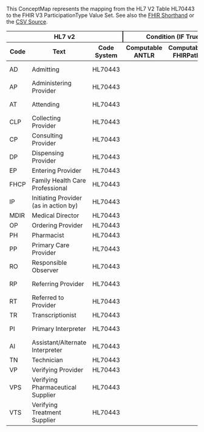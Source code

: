 
This ConceptMap represents the mapping from the HL7 V2 Table HL70443 to the FHIR V3 ParticipationType Value Set. See also the <a href='https://github.com/HL7/v2-to-fhir/blob/master/tank/Table HL70443 to V3 ParticipationType.fsh'>FHIR Shorthand</a> or the <a href='https://github.com/HL7/v2-to-fhir/blob/master/mappings/codesystems/HL7 Concept Map_ Role - Sheet1.csv'>CSV Source</a>.
<table class='grid'><thead>
<tr><th colspan='3' style='border-right: 2px solid black;'>HL7 v2</th><th colspan='3' style='border-right: 2px solid black;'>Condition (IF True, args)</th><th colspan='4'>HL7 FHIR</th><th>Comments</th></tr>
<tr><th>Code</th><th>Text</th><th>Code System</th><th>Computable ANTLR</th><th>Computable FHIRPath</th><th>Narrative</th><th>Code</th><th>&#xA0;</th><th>Display</th><th>Code System</th><th>&#xA0;</th></tr></thead>
<tbody>
<tr><td>AD</td><td>Admitting</td><td style='border-right: 2px'>HL70443</td><td></td><td></td><td style='border-right: 2px'></td><td>ADM</td><td></td><td>admitter</td><td>http://terminology.hl7.org/CodeSystem/v3-ParticipationType</td><td></td></tr>
<tr><td>AP</td><td>Administering Provider</td><td style='border-right: 2px'>HL70443</td><td></td><td></td><td style='border-right: 2px'></td><td></td><td></td><td></td><td></td><td></td></tr>
<tr><td>AT</td><td>Attending</td><td style='border-right: 2px'>HL70443</td><td></td><td></td><td style='border-right: 2px'></td><td>ATND</td><td></td><td>attender</td><td>http://terminology.hl7.org/CodeSystem/v3-ParticipationType</td><td></td></tr>
<tr><td>CLP</td><td>Collecting Provider</td><td style='border-right: 2px'>HL70443</td><td></td><td></td><td style='border-right: 2px'></td><td></td><td></td><td></td><td></td><td></td></tr>
<tr><td>CP</td><td>Consulting Provider</td><td style='border-right: 2px'>HL70443</td><td></td><td></td><td style='border-right: 2px'></td><td>CON</td><td></td><td>consultant</td><td>http://terminology.hl7.org/CodeSystem/v3-ParticipationType</td><td></td></tr>
<tr><td>DP</td><td>Dispensing Provider</td><td style='border-right: 2px'>HL70443</td><td></td><td></td><td style='border-right: 2px'></td><td></td><td></td><td></td><td></td><td></td></tr>
<tr><td>EP</td><td>Entering Provider</td><td style='border-right: 2px'>HL70443</td><td></td><td></td><td style='border-right: 2px'></td><td></td><td></td><td></td><td></td><td></td></tr>
<tr><td>FHCP</td><td>Family Health Care Professional</td><td style='border-right: 2px'>HL70443</td><td></td><td></td><td style='border-right: 2px'></td><td></td><td></td><td></td><td></td><td></td></tr>
<tr><td>IP</td><td>Initiating Provider (as in action by)</td><td style='border-right: 2px'>HL70443</td><td></td><td></td><td style='border-right: 2px'></td><td></td><td></td><td></td><td></td><td></td></tr>
<tr><td>MDIR</td><td>Medical Director</td><td style='border-right: 2px'>HL70443</td><td></td><td></td><td style='border-right: 2px'></td><td></td><td></td><td></td><td></td><td></td></tr>
<tr><td>OP</td><td>Ordering Provider</td><td style='border-right: 2px'>HL70443</td><td></td><td></td><td style='border-right: 2px'></td><td></td><td></td><td></td><td></td><td></td></tr>
<tr><td>PH</td><td>Pharmacist </td><td style='border-right: 2px'>HL70443</td><td></td><td></td><td style='border-right: 2px'></td><td></td><td></td><td></td><td></td><td></td></tr>
<tr><td>PP</td><td>Primary Care Provider</td><td style='border-right: 2px'>HL70443</td><td></td><td></td><td style='border-right: 2px'></td><td></td><td></td><td></td><td></td><td></td></tr>
<tr><td>RO</td><td>Responsible Observer</td><td style='border-right: 2px'>HL70443</td><td></td><td></td><td style='border-right: 2px'></td><td></td><td></td><td></td><td></td><td></td></tr>
<tr><td>RP</td><td>Referring Provider</td><td style='border-right: 2px'>HL70443</td><td></td><td></td><td style='border-right: 2px'></td><td>REF</td><td></td><td>referrer</td><td>http://terminology.hl7.org/CodeSystem/v3-ParticipationType</td><td></td></tr>
<tr><td>RT</td><td>Referred to Provider</td><td style='border-right: 2px'>HL70443</td><td></td><td></td><td style='border-right: 2px'></td><td></td><td></td><td></td><td></td><td></td></tr>
<tr><td>TR</td><td>Transcriptionist</td><td style='border-right: 2px'>HL70443</td><td></td><td></td><td style='border-right: 2px'></td><td></td><td></td><td></td><td></td><td></td></tr>
<tr><td>PI</td><td>Primary Interpreter</td><td style='border-right: 2px'>HL70443</td><td></td><td></td><td style='border-right: 2px'></td><td>translator</td><td></td><td>Translator</td><td>http://terminology.hl7.org/CodeSystem/participant-type</td><td></td></tr>
<tr><td>AI</td><td>Assistant/Alternate Interpreter</td><td style='border-right: 2px'>HL70443</td><td></td><td></td><td style='border-right: 2px'></td><td></td><td></td><td></td><td></td><td></td></tr>
<tr><td>TN</td><td>Technician</td><td style='border-right: 2px'>HL70443</td><td></td><td></td><td style='border-right: 2px'></td><td></td><td></td><td></td><td></td><td></td></tr>
<tr><td>VP</td><td>Verifying Provider</td><td style='border-right: 2px'>HL70443</td><td></td><td></td><td style='border-right: 2px'></td><td></td><td></td><td></td><td></td><td></td></tr>
<tr><td>VPS</td><td>Verifying Pharmaceutical Supplier</td><td style='border-right: 2px'>HL70443</td><td></td><td></td><td style='border-right: 2px'></td><td></td><td></td><td></td><td></td><td></td></tr>
<tr><td>VTS</td><td>Verifying Treatment Supplier</td><td style='border-right: 2px'>HL70443</td><td></td><td></td><td style='border-right: 2px'></td><td></td><td></td><td></td><td></td><td></td></tr>
</tbody></table>
